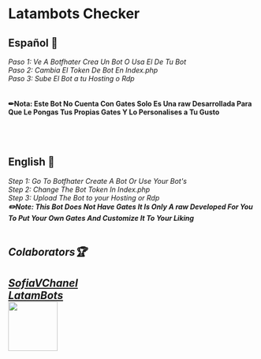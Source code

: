 <h1>Latambots Checker</h1>
<h2>Español 📌</h2>
<i>Paso 1: Ve A Botfhater Crea Un Bot O Usa El De Tu Bot</i><br>
<i>Paso 2: Cambia El Token De Bot En Index.php</i><br>
<i>Paso 3: Sube El Bot a tu Hosting o Rdp</i><br><br><br>
<b>✏Nota: Este Bot No Cuenta Con Gates Solo Es Una raw Desarrollada Para Que Le Pongas Tus Propias Gates Y Lo Personalises a Tu Gusto</b>
<br><br><br><br>
<h2>English 📸</h2>
<i>Step 1: Go To Botfhater Create A Bot Or Use Your Bot's</i><br>
<i>Step 2: Change The Bot Token In Index.php</i><br>
<i>Step 3: Upload The Bot to your Hosting or Rdp<i><br>
<b>✏️Note: This Bot Does Not Have Gates It Is Only A raw Developed For You To Put Your Own Gates And Customize It To Your Liking</b><br><br>

 <h2>Colaborators🏆<h2>
   <b><a href="https://t.me/Sofiavchanel">SofiaVChanel</a></b><br>
   <b><a href="https://t.me/LatamBots">LatamBots</a></b><br>
   <a href="https://paypal.me/Tuscuentascom?country.x=CO&locale.x=es_XC"><img style="width: 100px;" src="https://logodownload.org/wp-content/uploads/2014/10/paypal-logo-0.png"></a>
